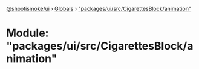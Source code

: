 [@shootismoke/ui](../README.md) › [Globals](../globals.md) › ["packages/ui/src/CigarettesBlock/animation"](_packages_ui_src_cigarettesblock_animation_.md)

# Module: "packages/ui/src/CigarettesBlock/animation"


